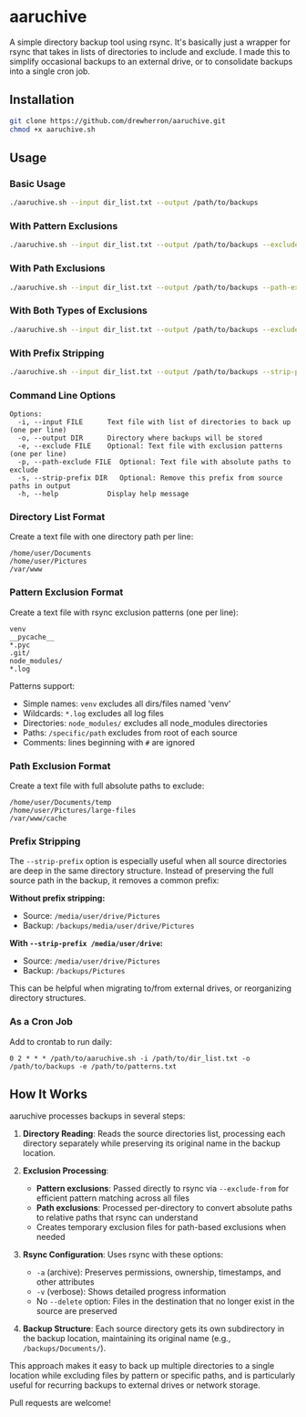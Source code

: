 # aaruchive

A simple directory backup tool using rsync. It's basically just a wrapper for rsync that takes in lists of directories to include and exclude. I made this to simplify occasional backups to an external drive, or to consolidate backups into a single cron job.

## Installation

```bash
git clone https://github.com/drewherron/aaruchive.git
chmod +x aaruchive.sh
```

## Usage

### Basic Usage

```bash
./aaruchive.sh --input dir_list.txt --output /path/to/backups
```

### With Pattern Exclusions

```bash
./aaruchive.sh --input dir_list.txt --output /path/to/backups --exclude patterns.txt
```

### With Path Exclusions

```bash
./aaruchive.sh --input dir_list.txt --output /path/to/backups --path-exclude paths.txt
```

### With Both Types of Exclusions

```bash
./aaruchive.sh --input dir_list.txt --output /path/to/backups --exclude patterns.txt --path-exclude paths.txt
```

### With Prefix Stripping

```bash
./aaruchive.sh --input dir_list.txt --output /path/to/backups --strip-prefix /media/user/drive
```

### Command Line Options

```
Options:
  -i, --input FILE      Text file with list of directories to back up (one per line)
  -o, --output DIR      Directory where backups will be stored
  -e, --exclude FILE    Optional: Text file with exclusion patterns (one per line)
  -p, --path-exclude FILE  Optional: Text file with absolute paths to exclude
  -s, --strip-prefix DIR   Optional: Remove this prefix from source paths in output
  -h, --help            Display help message
```

### Directory List Format

Create a text file with one directory path per line:

```
/home/user/Documents
/home/user/Pictures
/var/www
```

### Pattern Exclusion Format

Create a text file with rsync exclusion patterns (one per line):

```
venv
__pycache__
*.pyc
.git/
node_modules/
*.log
```

Patterns support:
- Simple names: `venv` excludes all dirs/files named 'venv'
- Wildcards: `*.log` excludes all log files
- Directories: `node_modules/` excludes all node_modules directories
- Paths: `/specific/path` excludes from root of each source
- Comments: lines beginning with `#` are ignored

### Path Exclusion Format

Create a text file with full absolute paths to exclude:

```
/home/user/Documents/temp
/home/user/Pictures/large-files
/var/www/cache
```

### Prefix Stripping

The `--strip-prefix` option is especially useful when all source directories are deep in the same directory structure. Instead of preserving the full source path in the backup, it removes a common prefix:

**Without prefix stripping:**
- Source: `/media/user/drive/Pictures`
- Backup: `/backups/media/user/drive/Pictures`

**With `--strip-prefix /media/user/drive`:**
- Source: `/media/user/drive/Pictures`
- Backup: `/backups/Pictures`

This can be helpful when migrating to/from external drives, or reorganizing directory structures.

### As a Cron Job

Add to crontab to run daily:

```
0 2 * * * /path/to/aaruchive.sh -i /path/to/dir_list.txt -o /path/to/backups -e /path/to/patterns.txt
```

## How It Works

aaruchive processes backups in several steps:

1. **Directory Reading**: Reads the source directories list, processing each directory separately while preserving its original name in the backup location.

2. **Exclusion Processing**: 
   - **Pattern exclusions**: Passed directly to rsync via `--exclude-from` for efficient pattern matching across all files
   - **Path exclusions**: Processed per-directory to convert absolute paths to relative paths that rsync can understand
   - Creates temporary exclusion files for path-based exclusions when needed

3. **Rsync Configuration**: Uses rsync with these options:
   - `-a` (archive): Preserves permissions, ownership, timestamps, and other attributes
   - `-v` (verbose): Shows detailed progress information
   - No `--delete` option: Files in the destination that no longer exist in the source are preserved
   
4. **Backup Structure**: Each source directory gets its own subdirectory in the backup location, maintaining its original name (e.g., `/backups/Documents/`).

This approach makes it easy to back up multiple directories to a single location while excluding files by pattern or specific paths, and is particularly useful for recurring backups to external drives or network storage.

Pull requests are welcome!
